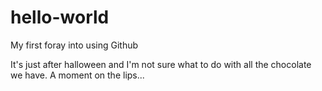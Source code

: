 # hello-world
My first foray into using Github

It's just after halloween and I'm not sure what to do with all the chocolate we have.  A moment on the lips...
